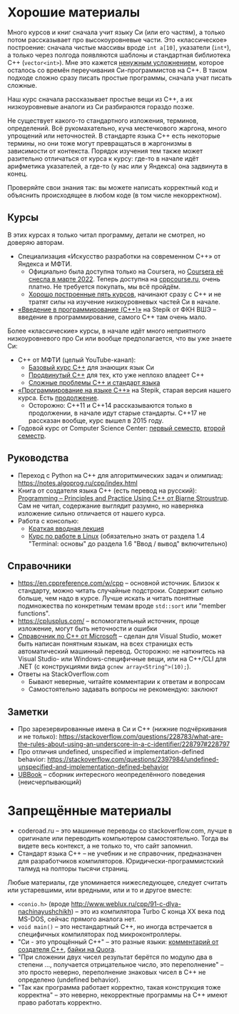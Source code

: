 # Хорошие материалы
Много курсов и книг сначала учит языку Си (или его частям), а только потом рассказывает про высокоуровневые части.
Это «классическое» построение: сначала чистые массивы вроде `int a[10]`, указатели (`int*`), а только через полгода появляются шаблоны и стандартная библиотека C++ (`vector<int>`).
Мне это кажется [ненужным усложнением](https://www.youtube.com/watch?v=YnWhqhNdYyk), которое осталось со времён переучивания Си-программистов на C++.
В таком подходе сложно сразу писать простые программы, сначала учат писать сложные.

Наш курс сначала рассказывает простые вещи из C++, а их низкоуровневые аналоги из Си разбираются гораздо позже.

Не существует какого-то стандартного изложения, терминов, определений.
Всё рукомахательно, куча местечкового жаргона, много упрощений или неточностей.
В стандарте языка C++ есть некоторые термины, но они тоже могут превращаться в жаргонизмы в зависимости от контекста.
Порядок изучения тем также может разительно отличаться от курса к курсу: где-то в начале идёт арифметика указателей,
а где-то (у нас или у Яндекса) она задвинута в конец.

Проверяйте свои знания так: вы можете написать корректный код и объяснить происходящее в любом коде (в том числе некорректном).

## Курсы
В этих курсах я только читал программу, детали не смотрел, но доверяю авторам.

* Специализация «Искусство разработки на современном C++» от Яндекса и МФТИ.
    * Официально была доступна только на Coursera, но [Coursera её снесла в марте 2022](https://blog.coursera.org/coursera-response-to-the-humanitarian-crisis-in-ukraine/).
      Теперь доступна на [cppcourse.ru](https://cppcourse.ru/), очень платно.
      Не требуется покупать, мы всё пройдём.
    * [Хорошо построенные пять курсов](https://habr.com/ru/company/yandex/blog/332556/), начинают сразу с C++ и не тратят силы на изучение низкоуровневых частей Си в начале.
* [«Введение в программирование (C++)»](https://stepik.org/course/363/promo) на Stepik от ФКН ВШЭ – введение в программирование, самого C++ там очень мало.

Более «классические» курсы, в начале идёт много неприятного низкоуровневого про Си или вообще предполагается, что вы уже знаете Си:

* C++ от МФТИ (целый YouTube-канал):
    * [Базовый курс C++](https://www.youtube.com/watch?v=Bym7UMqpVEY&list=PL3BR09unfgciJ1_K_E914nohpiOiHnpsK&index=1) для знающих язык Си
    * [Продвинутый C++](https://www.youtube.com/watch?v=bDWdRyt6fIY) для тех, кто уже неплохо владеет C++
    * [Сложные проблемы C++ и стандарт языка](https://www.youtube.com/watch?v=rxICf0tW7_Q&list=PL3BR09unfgcjJ2YUCgh62vgv_1maXcKuS)
* [«Программирование на языке C++»](https://stepik.org/course/7/promo) на Stepik, старая версия нашего курса.
  Есть [продолжение](https://stepik.org/course/3206/promo).
  * Осторожно: C++11 и C++14 рассказываются только в продолжении, в начале идут старые стандарты. C++17 не рассказан вообще, курс вышел в 2015 году.
* Годовой курс от Computer Science Center: [первый семестр](https://compscicenter.ru/courses/cpp-1/2018-autumn/classes/), [второй семестр](https://compscicenter.ru/courses/cpp-2/2019-spring/classes/).

## Руководства
* Переход с Python на C++ для алгоритмических задач и олимпиад: https://notes.algoprog.ru/cpp/index.html
* Книга от создателя языка C++ (есть перевод на русский): [Programming – Principles and Practice Using C++ от Bjarne Stroustrup](https://www.stroustrup.com/programming.html).
  Сам не читал, содержание выглядит разумно, но наверняка изложение сильно отличается от нашего курса.
* Работа с консолью:
    * [Краткая вводная лекция](https://www.youtube.com/watch?v=G7Dgxtgj2Tw&list=PLxMpIvWUjaJuOVEWZ0-H7QaUeREmyqNl9&index=2)
    * [Курс по работе в Linux](https://stepik.org/course/73/promo) (обязательно знать от раздела 1.4 "Terminal: основы" до раздела 1.6 "Ввод / вывод" включительно)

## Справочники
* https://en.cppreference.com/w/cpp – основной источник.
  Близок к стандарту, можно читать случайные подстроки.
  Содержит сильно больше, чем надо в курсе.
  Лучше искать и читать понятные подмножества по конкретным темам вроде `std::sort` или "member functions".
* https://cplusplus.com/ – вспомогательный источник, проще изложение, могут быть неточности и ошибки
* [Справочник по C++ от Microsoft](https://learn.microsoft.com/en-us/cpp/cpp/cpp-language-reference?view=msvc-170) – сделан для Visual Studio,
  может быть написан понятным языкам, на всех страницах есть автоматический машинный перевод.
  Осторожно: не наткнитесь на Visual Studio- или Windows-специфичные вещи, или на C++/CLI для .NET (с конструкциями вида `gcnew array<String^>(10);`).
* Ответы на StackOverflow.com
    * Бывают неверные, читайте комментарии к ответам и вопросам
    * Самостоятельно задавать вопросы не рекомендую: заклюют

## Заметки
* Про зарезервированные имена в Си и C++ (нижние подчёркивания и не только): https://stackoverflow.com/questions/228783/what-are-the-rules-about-using-an-underscore-in-a-c-identifier/228797#228797
* Про отличия undefined, unspecified и implementation-defined behavior: https://stackoverflow.com/questions/2397984/undefined-unspecified-and-implementation-defined-behavior
* [UBBook](https://github.com/Nekrolm/ubbook) – сборник интересного неопределённого поведения (неисчерпывающий)

# Запрещённые материалы
* coderoad.ru – это машинные переводы со stackoverflow.com, лучше в оригинале или переводить компьютером самостоятельно.
  Тогда вы видете весь контекст, а не только то, что сайт запомнил.
* Стандарт языка C++ – не учебник и не справочник, предназначен для разработчиков компиляторов.
  Юридически-программистский талмуд на полторы тысячи страниц.

Любые материалы, где упоминается нижеследующее, следует считать или устаревшими, или вредными, или и то и другое вместе:

* `<conio.h>` (вроде http://www.weblux.ru/cpp/91-c-dlya-nachinayushchikh) – это из компилятора Turbo C конца XX века под MS-DOS, сейчас прямого аналога нет.
* `void main()` – это нестандартный C++, но иногда встречается в специфичных компиляторах под микроконтроллеры.
* "Си - это упрощённый C++" – это разные языки: [комментарий от создателя C++](https://www.stroustrup.com/bs_faq.html#C-slash), [байки на Quora](https://www.quora.com/What-are-the-similarities-and-differences-between-C-and-C/answer/Upasana-Singh-11).
* "При сложении двух чисел результат берётся по модулю два в степени ..., получается отрицательное число, это переполнение" – это просто неверно, переполнение знаковых чисел в C++ не определено (undefined behavior).
* "Так как программа работает корректно, такая конструкция тоже корректна" – это неверно, некорректные программы на C++ имеют право работать корректно.
